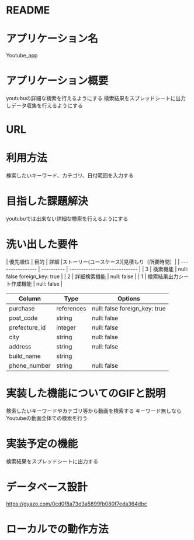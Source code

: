 # README

# アプリケーション名
Youtube_app
# アプリケーション概要
youtubuの詳細な検索を行えるようにする
検索結果をスプレッドシートに出力しデータ収集を行えるようにする
# URL

# 利用方法
検索したいキーワード、カテゴリ、日付範囲を入力する
# 目指した課題解決
youtubuでは出来ない詳細な検索を行えるようにする

# 洗い出した要件
| 優先順位   | 目的       | 詳細 |ストーリー(ユースケース)|見積もり（所要時間）|
| ---------------- | ---------- | ----------------------------- |
| 3         | 検索機能 | null: false foreign_key: true |
| 2    | 詳細検索機能   | null: false                   |
| 1    | 検索結果出力シート作成機能 | null: false                   |

| Column           | Type       | Options                       |
| ---------------- | ---------- | ----------------------------- |
| purchase        | references | null: false foreign_key: true |
| post_code        | string     | null: false                   |
| prefecture_id    | integer    | null: false                   |
| city             | string     | null: false                   |
| address          | string     | null: false                   |
| build_name       | string     |                               |
| phone_number     | string     | null: false                   |


# 実装した機能についてのGIFと説明
検索したいキーワードやカテゴリ等から動画を検索する
キーワード無しならYoutubeの動画全体での検索を行う
# 実装予定の機能
検索結果をスプレッドシートに出力する
# データベース設計
https://gyazo.com/0cd0f8a73d3a5899fb080f7eda364dbc
# ローカルでの動作方法
